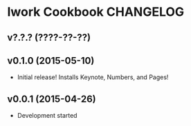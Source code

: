 Iwork Cookbook CHANGELOG
========================

v?.?.? (????-??-??)
-------------------

v0.1.0 (2015-05-10)
-------------------
- Initial release! Installs Keynote, Numbers, and Pages!

v0.0.1 (2015-04-26)
-------------------
- Development started
